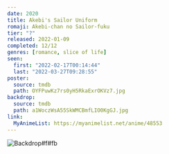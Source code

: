 ```yaml
---
date: 2020
title: Akebi's Sailor Uniform
romaji: Akebi-chan no Sailor-fuku
tier: "?"
released: 2022-01-09
completed: 12/12
genres: [romance, slice of life]
seen:
  first: "2022-02-17T00:14:44"
  last: "2022-03-27T09:28:55"
poster:
  source: tmdb
  path: OYFPuwKz7rs0yH5RkaExrOKVz7.jpg
backdrop:
  source: tmdb
  path: a1WoczWsA55SkWMCBmfLIO0KgGJ.jpg
link:
  MyAnimeList: https://myanimelist.net/anime/48553
---
```


![Backdrop#f#fb](https://image.tmdb.org/t/p/w1280/55QY5FJVUJD5JMPynzLvLmIVJwT.jpg "Source: TMDB")
